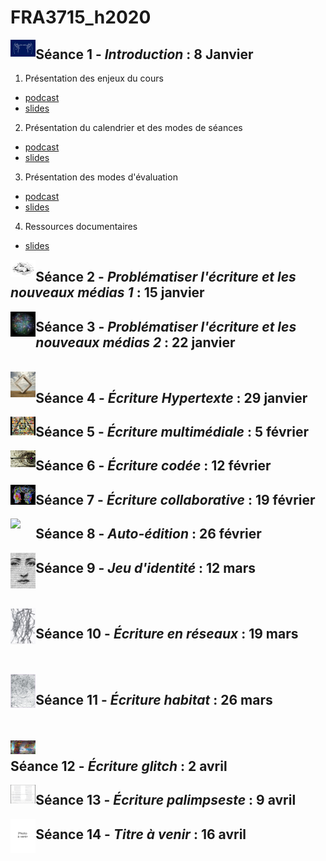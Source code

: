 # FRA3715_h2020

<img src="img/main.jpg" width="8%" align="left"/>

## Séance 1 - *Introduction* : 8 Janvier

1. Présentation des enjeux du cours
- [podcast]()
- [slides](https://mmellet.github.io/fra3715_h2020/Seance1_1.html#/)

2. Présentation du calendrier et des modes de séances
- [podcast]()
- [slides](https://mmellet.github.io/fra3715_h2020/Seance1_2.html#/)

3. Présentation des modes d'évaluation
- [podcast]()
- [slides]()

4. Ressources documentaires 
- [slides]()

<img src="img/hybride.jpg" width="8%" align="left"/>

## Séance 2 - *Problématiser l'écriture et les nouveaux médias 1* : 15 janvier

<img src="img/web.jpg" width="8%" align="left"/>

## Séance 3 - *Problématiser l'écriture et les nouveaux médias 2* : 22 janvier
</br>

<img src="img/stair.jpg" width="8%" align="left"/>

## Séance 4 - *Écriture Hypertexte* : 29 janvier 

<img src="img/multimédia.jpg" width="8%" align="left"/>

## Séance 5 - *Écriture multimédiale* : 5 février

<img src="img/codedraw.png" width="8%" align="left"/>

## Séance 6 - *Écriture codée* : 12 février 

<img src="img/knoledge.jpg" width="8%" align="left"/>

## Séance 7 - *Écriture collaborative* : 19 février 

<img src="img/écran.jpg" width="8%" align="left"/>

## Séance 8 - *Auto-édition* : 26 février 

<img src="img/figure.jpg" width="8%" align="left"/>

## Séance 9 - *Jeu d'identité* : 12 mars 
</br>
</br>

<img src="img/cellule.JPG" width="8%" align="left"/>

## Séance 10 - *Écriture en réseaux* : 19 mars 
</br>
</br>

<img src="img/habitat.jpeg" width="8%" align="left"/>

## Séance 11 - *Écriture habitat* : 26 mars 
</br>
</br>

<img src="img/Glitch.png" width="8%" align="left"/>

## Séance 12 - *Écriture glitch* : 2 avril 

<img src="img/palimpseste.png" width="8%" align="left"/>

## Séance 13 - *Écriture palimpseste* : 9 avril 

<img src="img/photo.jpg" width="8%" align="left"/>

## Séance 14 - *Titre à venir* : 16 avril



